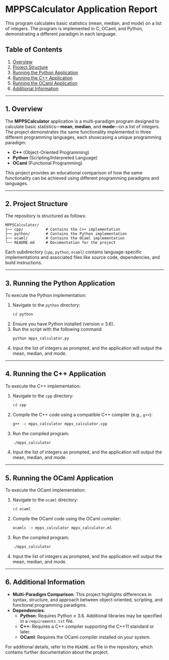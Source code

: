 # MPPSCalculator Application Report
This program calculates basic statistics (mean, median, and mode) on a list of integers. The program is implemented in C, OCaml, and Python, demonstrating a different paradigm in each language.

## Table of Contents
1. [Overview](#overview)
2. [Project Structure](#project-structure)
3. [Running the Python Application](#running-the-python-application)
4. [Running the C++ Application](#running-the-c-application)
5. [Running the OCaml Application](#running-the-ocaml-application)
6. [Additional Information](#additional-information)

---

## 1. Overview
The **MPPSCalculator** application is a multi-paradigm program designed to calculate basic statistics—**mean**, **median**, and **mode**—on a list of integers. The project demonstrates the same functionality implemented in three different programming languages, each showcasing a unique programming paradigm:
- **C++** (Object-Oriented Programming)
- **Python** (Scripting/Interpreted Language)
- **OCaml** (Functional Programming)

This project provides an educational comparison of how the same functionality can be achieved using different programming paradigms and languages.

---

## 2. Project Structure
The repository is structured as follows:
```
MPPSCalculator/
├── cpp/          # Contains the C++ implementation
├── python/       # Contains the Python implementation
├── ocaml/        # Contains the OCaml implementation
└── README.md     # Documentation for the project
```

Each subdirectory (`cpp`, `python`, `ocaml`) contains language-specific implementations and associated files like source code, dependencies, and build instructions.

---

## 3. Running the Python Application
To execute the Python implementation:
1. Navigate to the `python` directory:
   ```bash
   cd python
   ```
2. Ensure you have Python installed (version ≥ 3.6).
3. Run the script with the following command:
   ```bash
   python mpps_calculator.py
   ```
4. Input the list of integers as prompted, and the application will output the mean, median, and mode.

---

## 4. Running the C++ Application
To execute the C++ implementation:
1. Navigate to the `cpp` directory:
   ```bash
   cd cpp
   ```
2. Compile the C++ code using a compatible C++ compiler (e.g., `g++`):
   ```bash
   g++ -o mpps_calculator mpps_calculator.cpp
   ```
3. Run the compiled program:
   ```bash
   ./mpps_calculator
   ```
4. Input the list of integers as prompted, and the application will output the mean, median, and mode.

---

## 5. Running the OCaml Application
To execute the OCaml implementation:
1. Navigate to the `ocaml` directory:
   ```bash
   cd ocaml
   ```
2. Compile the OCaml code using the OCaml compiler:
   ```bash
   ocamlc -o mpps_calculator mpps_calculator.ml
   ```
3. Run the compiled program:
   ```bash
   ./mpps_calculator
   ```
4. Input the list of integers as prompted, and the application will output the mean, median, and mode.

---

## 6. Additional Information
- **Multi-Paradigm Comparison**: This project highlights differences in syntax, structure, and approach between object-oriented, scripting, and functional programming paradigms.
- **Dependencies**:
  - **Python**: Requires Python ≥ 3.6. Additional libraries may be specified in a `requirements.txt` file.
  - **C++**: Requires a C++ compiler supporting the C++11 standard or later.
  - **OCaml**: Requires the OCaml compiler installed on your system.

For additional details, refer to the `README.md` file in the repository, which contains further documentation about the project.
